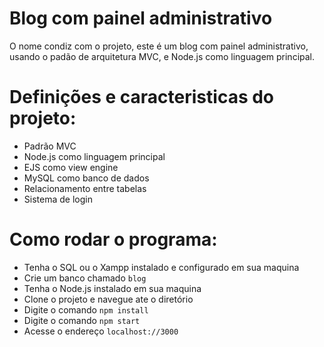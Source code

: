 # Blog com painel administrativo
O nome condiz com o projeto, este é um blog com painel administrativo, usando o padão de arquitetura MVC, e Node.js como linguagem principal.

# Definições e caracteristicas do projeto:
- Padrão MVC
- Node.js como linguagem principal
- EJS como view engine
- MySQL como banco de dados
- Relacionamento entre tabelas
- Sistema de login

# Como rodar o programa: 
- Tenha o SQL ou o Xampp instalado e configurado em sua maquina
- Crie um banco chamado `blog`
- Tenha o Node.js instalado em sua maquina
- Clone o projeto e navegue ate o diretório
- Digite o comando `npm install`
- Digite o comando `npm start`
- Acesse o endereço `localhost://3000`
